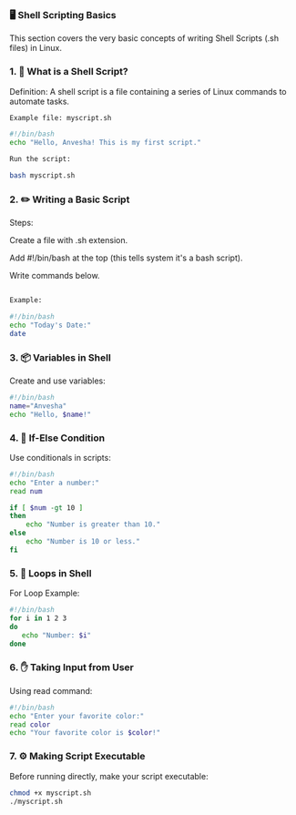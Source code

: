  ### 🖥️ Shell Scripting Basics

This section covers the very basic concepts of writing Shell Scripts (.sh files) in Linux.


 ### 1. 📝 What is a Shell Script?

Definition:
A shell script is a file containing a series of Linux commands to automate tasks.
 ``` bash
Example file: myscript.sh

#!/bin/bash
echo "Hello, Anvesha! This is my first script."

Run the script:

bash myscript.sh
```

### 2. ✏️ Writing a Basic Script

Steps:

Create a file with .sh extension.

Add #!/bin/bash at the top (this tells system it's a bash script).

Write commands below.

```bash

Example:

#!/bin/bash
echo "Today's Date:"
date
```

### 3. 📦 Variables in Shell

Create and use variables:
```bash
#!/bin/bash
name="Anvesha"
echo "Hello, $name!"

```

### 4. 🔄 If-Else Condition

Use conditionals in scripts:


```bash
#!/bin/bash
echo "Enter a number:"
read num

if [ $num -gt 10 ]
then
    echo "Number is greater than 10."
else
    echo "Number is 10 or less."
fi
```


### 5. 🔁 Loops in Shell

For Loop Example:
 ```bash
#!/bin/bash
for i in 1 2 3
do
    echo "Number: $i"
done
```

### 6. ✋ Taking Input from User

Using read command:
```bash
#!/bin/bash
echo "Enter your favorite color:"
read color
echo "Your favorite color is $color!"
```

### 7. ⚙️ Making Script Executable

Before running directly, make your script executable:
```bash
chmod +x myscript.sh
./myscript.sh
```